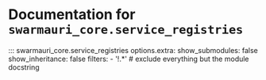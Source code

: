 # Documentation for `swarmauri_core.service_registries`

::: swarmauri_core.service_registries
    options.extra:
      show_submodules: false
      show_inheritance: false
      filters:
        - '!.*'  # exclude everything but the module docstring

